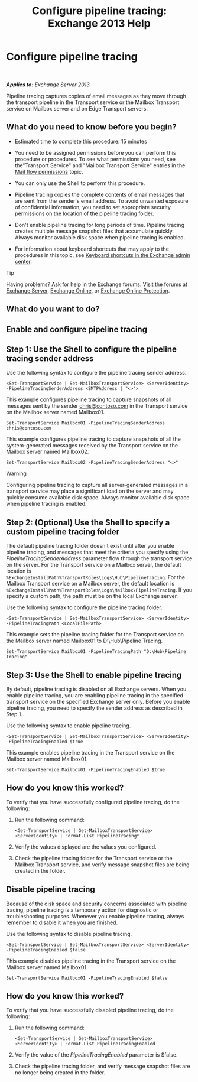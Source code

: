 ﻿---
title: 'Configure pipeline tracing: Exchange 2013 Help'
TOCTitle: Configure pipeline tracing
ms:assetid: 10293c83-2157-474e-840d-942e064a4672
ms:mtpsurl: https://technet.microsoft.com/en-us/library/JJ916678(v=EXCHG.150)
ms:contentKeyID: 50934211
ms.date: 12/09/2016
mtps_version: v=EXCHG.150
---

# Configure pipeline tracing

 

_**Applies to:** Exchange Server 2013_


Pipeline tracing captures copies of email messages as they move through the transport pipeline in the Transport service or the Mailbox Transport service on Mailbox server and on Edge Transport servers.

## What do you need to know before you begin?

  - Estimated time to complete this procedure: 15 minutes

  - You need to be assigned permissions before you can perform this procedure or procedures. To see what permissions you need, see the"Transport Service" and "Mailbox Transport Service" entries in the [Mail flow permissions](mail-flow-permissions-exchange-2013-help.md) topic.

  - You can only use the Shell to perform this procedure.

  - Pipeline tracing copies the complete contents of email messages that are sent from the sender's email address. To avoid unwanted exposure of confidential information, you need to set appropriate security permissions on the location of the pipeline tracing folder.

  - Don't enable pipeline tracing for long periods of time. Pipeline tracing creates multiple message snapshot files that accumulate quickly. Always monitor available disk space when pipeline tracing is enabled.

  - For information about keyboard shortcuts that may apply to the procedures in this topic, see [Keyboard shortcuts in the Exchange admin center](keyboard-shortcuts-in-the-exchange-admin-center-exchange-online-protection-help.md).


> [!TIP]
> Having problems? Ask for help in the Exchange forums. Visit the forums at <A href="https://go.microsoft.com/fwlink/p/?linkid=60612">Exchange Server</A>, <A href="https://go.microsoft.com/fwlink/p/?linkid=267542">Exchange Online</A>, or <A href="https://go.microsoft.com/fwlink/p/?linkid=285351">Exchange Online Protection</A>.



## What do you want to do?

## Enable and configure pipeline tracing

## Step 1: Use the Shell to configure the pipeline tracing sender address

Use the following syntax to configure the pipeline tracing sender address.

    <Set-TransportService | Set-MailboxTransportService> <ServerIdentity> -PipelineTracingSenderAddress <SMTPAddress | "<>">

This example configures pipeline tracing to capture snapshots of all messages sent by the sender chris@contoso.com in the Transport service on the Mailbox server named Mailbox01.

    Set-TransportService Mailbox01 -PipelineTracingSenderAddress chris@contoso.com

This example configures pipeline tracing to capture snapshots of all the system-generated messages received by the Transport service on the Mailbox server named Mailbox02.

    Set-TransportService Mailbox02 -PipelineTracingSenderAddress "<>"


> [!WARNING]
> Configuring pipeline tracing to capture all server-generated messages in a transport service may place a significant load on the server and may quickly consume available disk space. Always monitor available disk space when pipeline tracing is enabled.



## Step 2: (Optional) Use the Shell to specify a custom pipeline tracing folder

The default pipeline tracing folder doesn't exist until after you enable pipeline tracing, and messages that meet the criteria you specify using the *PipelineTracingSenderAddress* parameter flow through the transport service on the server. For the Transport service on a Mailbox server, the default location is `%ExchangeInstallPath%TransportRoles\Logs\Hub\PipelineTracing`. For the Mailbox Transport service on a Mailbox server, the default location is `%ExchangeInstallPath%TransportRoles\Logs\Mailbox\PipelineTracing`. If you specify a custom path, the path must be on the local Exchange server.

Use the following syntax to configure the pipeline tracing folder.

    <Set-TransportService | Set-MailboxTransportService> <ServerIdentity> -PipelineTracingPath <LocalFilePath>

This example sets the pipeline tracing folder for the Transport service on the Mailbox server named Mailbox01 to D:\\Hub\\Pipeline Tracing.

    Set-TransportService Mailbox01 -PipelineTracingPath "D:\Hub\Pipeline Tracing"

## Step 3: Use the Shell to enable pipeline tracing

By default, pipeline tracing is disabled on all Exchange servers. When you enable pipeline tracing, you are enabling pipeline tracing in the specified transport service on the specified Exchange server only. Before you enable pipeline tracing, you need to specify the sender address as described in Step 1.

Use the following syntax to enable pipeline tracing.

    <Set-TransportService | Set-MailboxTransportService> <ServerIdentity> -PipelineTracingEnabled $true

This example enables pipeline tracing in the Transport service on the Mailbox server named Mailbox01.

    Set-TransportService Mailbox01 -PipelineTracingEnabled $true

## How do you know this worked?

To verify that you have successfully configured pipeline tracing, do the following:

1.  Run the following command:
    
        <Get-TransportService | Get-MailboxTransportService> <ServerIdentity> | Format-List PipelineTracing*

2.  Verify the values displayed are the values you configured.

3.  Check the pipeline tracing folder for the Transport service or the Mailbox Transport service, and verify message snapshot files are being created in the folder.

## Disable pipeline tracing

Because of the disk space and security concerns associated with pipeline tracing, pipeline tracing is a temporary action for diagnostic or troubleshooting purposes. Whenever you enable pipeline tracing, always remember to disable it when you are finished.

Use the following syntax to disable pipeline tracing.

    <Set-TransportService | Set-MailboxTransportService> <ServerIdentity> -PipelineTracingEnabled $false

This example disables pipeline tracing in the Transport service on the Mailbox server named Mailbox01.

    Set-TransportService Mailbox01 -PipelineTracingEnabled $false

## How do you know this worked?

To verify that you have successfully disabled pipeline tracing, do the following:

1.  Run the following command:
    
        <Get-TransportService | Get-MailboxTransportService> <ServerIdentity> | Format-List PipelineTracingEnabled

2.  Verify the value of the *PipelineTracingEnabled* parameter is $false.

3.  Check the pipeline tracing folder, and verify message snapshot files are no longer being created in the folder.

